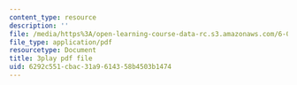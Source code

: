 ```yaml
---
content_type: resource
description: ''
file: /media/https%3A/open-learning-course-data-rc.s3.amazonaws.com/6-004-computation-structures-spring-2017/6292c551cbac31a9614358b4503b1474_q38KAGAKORk.pdf
file_type: application/pdf
resourcetype: Document
title: 3play pdf file
uid: 6292c551-cbac-31a9-6143-58b4503b1474
---
```

